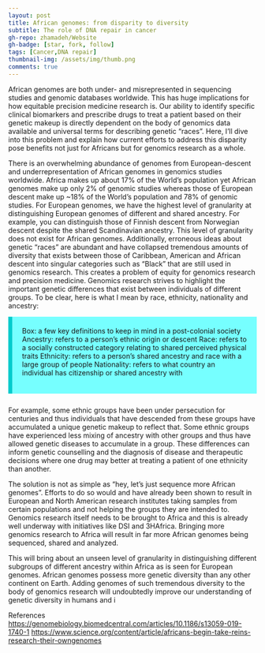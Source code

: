 ```yaml
---
layout: post
title: African genomes: from disparity to diversity
subtitle: The role of DNA repair in cancer
gh-repo: zhamadeh/Website
gh-badge: [star, fork, follow]
tags: [Cancer,DNA repair]
thumbnail-img: /assets/img/thumb.png
comments: true
---
```


African genomes are both under- and misrepresented in sequencing studies and genomic databases worldwide. This has huge implications for how equitable precision medicine research is. Our ability to identify specific clinical biomarkers and prescribe drugs to treat a patient based on their genetic makeup is directly dependent on the body of genomics data available and universal terms for describing genetic “races”. Here, I’ll dive into this problem and explain how current efforts to address this disparity pose benefits not just for Africans but for genomics research as a whole.

There is an overwhelming abundance of genomes from European-descent and underrepresentation of African genomes in genomics studies worldwide. Africa makes up about 17% of the World’s population yet African genomes make up only 2% of genomic studies whereas those of European descent make up ~18% of the World’s population and 78% of genomic studies. For European genomes, we have the highest level of granularity at distinguishing European genomes of different and shared ancestry. For example, you can distinguish those of Finnish descent from Norwegian descent despite the shared Scandinavian ancestry. This level of granularity does not exist for African genomes. Additionally, erroneous ideas about genetic “races” are abundant and have collapsed tremendous amounts of diversity that exists between those of Caribbean, American and African descent into singular categories such as “Black” that are still used in genomics research. This creates a problem of equity for genomics research and precision medicine. Genomics research strives to highlight the important genetic differences that exist between individuals of different groups. To be clear, here is what I mean by race, ethnicity, nationality and ancestry:

<div style="border-left: 8px solid #00CBCC;
 margin: 0 0 25px;
 overflow: hidden;
 padding: 20px;
 background-color: #76FFFF;"
 
Box: a few key definitions to keep in mind in a post-colonial society
Ancestry: refers to a person’s ethnic origin or descent
Race: refers to a socially constructed category relating to shared perceived physical traits 
Ethnicity: refers to a person’s shared ancestry and race with a large group of people
Nationality: refers to what country an individual has citizenship or shared ancestry with

</div>
For example, some ethnic groups have been under persecution for centuries and thus individuals that have descended from these groups have accumulated a unique genetic makeup to reflect that. Some ethnic groups have experienced less mixing of ancestry with other groups and thus have allowed genetic diseases to accumulate in a group. These differences can inform genetic counselling and the diagnosis of disease and therapeutic decisions where one drug may better at treating a patient of one ethnicity than another. 

The solution is not as simple as “hey, let’s just sequence more African genomes”. Efforts to do so would and have already been shown to result in European and North American research institutes taking samples from certain populations and not helping the groups they are intended to. Genomics research itself needs to be brought to Africa and this is already well underway with initiatives like DSI and 3HAfrica. Bringing more genomics research to Africa will result in far more African genomes being sequenced, shared and analyzed. 


This will bring about an unseen level of granularity in distinguishing different subgroups of different ancestry within Africa as is seen for European genomes. African genomes possess more genetic diversity than any other continent on Earth. Adding genomes of such tremendous diversity to the body of genomics research will undoubtedly improve our understanding of genetic diversity in humans and i


References
https://genomebiology.biomedcentral.com/articles/10.1186/s13059-019-1740-1
https://www.science.org/content/article/africans-begin-take-reins-research-their-owngenomes

